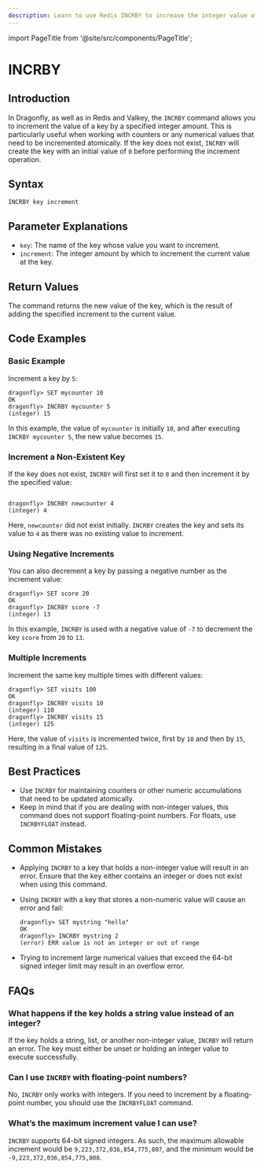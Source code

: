 ```yaml
---
description: Learn to use Redis INCRBY to increase the integer value of a key by a given amount.
---
```


import PageTitle from '@site/src/components/PageTitle';

# INCRBY

<PageTitle title="Redis INCRBY Command (Documentation) | Dragonfly" />

## Introduction

In Dragonfly, as well as in Redis and Valkey, the `INCRBY` command allows you to increment the value of a key by a specified integer amount.
This is particularly useful when working with counters or any numerical values that need to be incremented atomically.
If the key does not exist, `INCRBY` will create the key with an initial value of `0` before performing the increment operation.

## Syntax

```shell
INCRBY key increment
```

## Parameter Explanations

- `key`: The name of the key whose value you want to increment.
- `increment`: The integer amount by which to increment the current value at the key.

## Return Values

The command returns the new value of the key, which is the result of adding the specified increment to the current value.

## Code Examples

### Basic Example

Increment a key by `5`:

```shell
dragonfly> SET mycounter 10
OK
dragonfly> INCRBY mycounter 5
(integer) 15
```

In this example, the value of `mycounter` is initially `10`, and after executing `INCRBY mycounter 5`, the new value becomes `15`.

### Increment a Non-Existent Key

If the key does not exist, `INCRBY` will first set it to `0` and then increment it by the specified value:

```shell

dragonfly> INCRBY newcounter 4
(integer) 4
```

Here, `newcounter` did not exist initially.
`INCRBY` creates the key and sets its value to `4` as there was no existing value to increment.

### Using Negative Increments

You can also decrement a key by passing a negative number as the increment value:

```shell
dragonfly> SET score 20
OK
dragonfly> INCRBY score -7
(integer) 13
```

In this example, `INCRBY` is used with a negative value of `-7` to decrement the key `score` from `20` to `13`.

### Multiple Increments

Increment the same key multiple times with different values:

```shell
dragonfly> SET visits 100
OK
dragonfly> INCRBY visits 10
(integer) 110
dragonfly> INCRBY visits 15
(integer) 125
```

Here, the value of `visits` is incremented twice, first by `10` and then by `15`, resulting in a final value of `125`.

## Best Practices

- Use `INCRBY` for maintaining counters or other numeric accumulations that need to be updated atomically.
- Keep in mind that if you are dealing with non-integer values, this command does not support floating-point numbers.
  For floats, use `INCRBYFLOAT` instead.

## Common Mistakes

- Applying `INCRBY` to a key that holds a non-integer value will result in an error.
  Ensure that the key either contains an integer or does not exist when using this command.
- Using `INCRBY` with a key that stores a non-numeric value will cause an error and fail:

  ```shell
  dragonfly> SET mystring "hello"
  OK
  dragonfly> INCRBY mystring 2
  (error) ERR value is not an integer or out of range
  ```

- Trying to increment large numerical values that exceed the 64-bit signed integer limit may result in an overflow error.

## FAQs

### What happens if the key holds a string value instead of an integer?

If the key holds a string, list, or another non-integer value, `INCRBY` will return an error.
The key must either be unset or holding an integer value to execute successfully.

### Can I use `INCRBY` with floating-point numbers?

No, `INCRBY` only works with integers.
If you need to increment by a floating-point number, you should use the `INCRBYFLOAT` command.

### What’s the maximum increment value I can use?

`INCRBY` supports 64-bit signed integers.
As such, the maximum allowable increment would be `9,223,372,036,854,775,807`, and the minimum would be `-9,223,372,036,854,775,808`.
